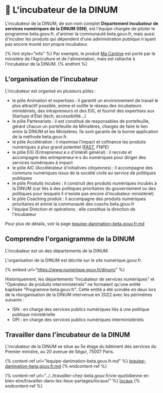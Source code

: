 # 🧪 L'incubateur de la DINUM

L'incubateur de la DINUM, de son nom complet **Département Incubateur de services numériques de la DINUM (ISN)**, est l'équipe chargée de piloter le programme beta.gouv.fr, d'animer la communauté beta.gouv.fr, mais aussi d'incuber les produits qui dépendent d'une administration publique n'ayant pas encore monté son propre incubateur.

{% hint style="info" %}
Par exemple, le produit [Ma Cantine](https://beta.gouv.fr/startups/ma-cantine-egalim.html) est porté par le ministère de l'Agriculture et de l'alimentation, mais est rattaché à l'incubateur de la DINUM.
{% endhint %}

## L'organisation de l'incubateur

L'incubateur est organisé en plusieurs pôles :

* le pôle Animation et expertises : il garantit un environnement de travail le plus attractif possible, anime et outille le réseau des incubateurs ministériels, des intrapreneurs et des EIG, et fournit des expertises aux Startups d’État (tech, accessibilité...)
* le pôle Partenariats : il est constitué de responsables de portefeuille, gérant chacun un portefeuille de Ministères, chargés de faire le lien entre la DINUM et les Ministères. Ils sont garants de la bonne application de la méthode beta.gouv.fr.
* le pôle Accélération : il maximise l’impact et cofinance les produits numériques à plus grand potentiel ([FAST](../../gerer-son-produit/la-vie-du-produit/acceleration/fonds-dacceleration-des-startups-detat.md), FNPE)
* le pôle EIG (Entrepreneur.e.s d'intérêt général) : il recrute et accompagne des entrepreneur·e·s du numériques pour diriger des services numériques à impact
* le pôle AIC (Accélérateur d'initiatives citoyennes) : il accompagne des communs numériques issus de la société civile au service de politiques publiques
* le pôle Produits incubés : il construit des produits numériques incubés à la DINUM (car liés à des politiques prioritaires du gouvernement ou des politiques pour lesquels il n'existe pas encore d'incubateur ministériel)
* le pôle Coaching produit : il accompagne des produits numériques prioritaires et anime la communauté des coachs beta.gouv.fr
* l'équipe Direction et opérations : elle constitue la direction de l'Incubateur

Pour plus de détails, voir la page [lequipe-danimation-beta.gouv.fr.md](lequipe-danimation-beta.gouv.fr.md "mention")

## Comprendre l'organigramme de la DINUM

L'incubateur est un des départements de la DINUM.

L'organisation de la DINUM est décrite sur le site numerique.gouv.fr.

{% embed url="https://www.numerique.gouv.fr/dinum/" %}

Historiquement, les départements "Incubateur de services numériques" et "Opérateur de produits interministériels" ne formaient qu'une entité baptisée "Programme beta.gouv.fr". Cette entité a été scindée en deux lors de la réorganisation de la DINUM intervenue en 2022 avec les périmètres suivants :

* ISN : en charge des services publics numériques liés à une politique publique ministérielle
* OPI : en charge des services publics numériques interministériels

## Travailler dans l'incubateur de la DINUM

L'incubateur de la DINUM se situe au 5e étage du bâtiment des services du Premier ministre, au 20 avenue de Ségur, 75007 Paris.

{% content-ref url="lequipe-danimation-beta.gouv.fr.md" %}
[lequipe-danimation-beta.gouv.fr.md](lequipe-danimation-beta.gouv.fr.md)
{% endcontent-ref %}

{% content-ref url="../../travailler-chez-beta.gouv.fr/vie-quotidienne-et-bien-etre/travailler-dans-les-lieux-partages/locaux/" %}
[locaux](../../travailler-chez-beta.gouv.fr/vie-quotidienne-et-bien-etre/travailler-dans-les-lieux-partages/locaux/)
{% endcontent-ref %}
